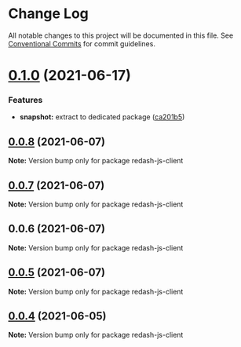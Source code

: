 # Change Log

All notable changes to this project will be documented in this file.
See [Conventional Commits](https://conventionalcommits.org) for commit guidelines.

# [0.1.0](https://github.com/marcolink/redash-tools/compare/redash-js-client@0.0.8...redash-js-client@0.1.0) (2021-06-17)


### Features

* **snapshot:** extract to dedicated package ([ca201b5](https://github.com/marcolink/redash-tools/commit/ca201b5d2ebca4707dffa9ddb3dadf8e9584cca5))





## [0.0.8](https://github.com/marcolink/redash-tools/compare/redash-js-client@0.0.6...redash-js-client@0.0.8) (2021-06-07)

**Note:** Version bump only for package redash-js-client





## [0.0.7](https://github.com/marcolink/redash-tools/compare/redash-js-client@0.0.6...redash-js-client@0.0.7) (2021-06-07)

**Note:** Version bump only for package redash-js-client





## 0.0.6 (2021-06-07)

**Note:** Version bump only for package redash-js-client





## [0.0.5](https://github.com/marcolink/redash-tools/compare/redash-js-client@0.0.4...redash-js-client@0.0.5) (2021-06-07)

**Note:** Version bump only for package redash-js-client





## [0.0.4](https://github.com/marcolink/redash-tools/compare/redash-js-client@0.0.3...redash-js-client@0.0.4) (2021-06-05)

**Note:** Version bump only for package redash-js-client

